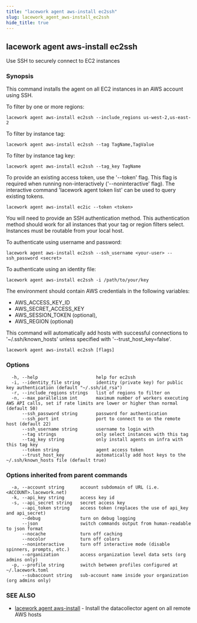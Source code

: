 ```yaml
---
title: "lacework agent aws-install ec2ssh"
slug: lacework_agent_aws-install_ec2ssh
hide_title: true
---
```


## lacework agent aws-install ec2ssh

Use SSH to securely connect to EC2 instances

### Synopsis

This command installs the agent on all EC2 instances in an AWS account
using SSH.

To filter by one or more regions:

    lacework agent aws-install ec2ssh --include_regions us-west-2,us-east-2

To filter by instance tag:

    lacework agent aws-install ec2ssh --tag TagName,TagValue

To filter by instance tag key:

    lacework agent aws-install ec2ssh --tag_key TagName

To provide an existing access token, use the '--token' flag. This flag is required
when running non-interactively ('--noninteractive' flag). The interactive command
'lacework agent token list' can be used to query existing tokens.

    lacework agent aws-install ec2ic --token <token>

You will need to provide an SSH authentication method. This authentication method
should work for all instances that your tag or region filters select. Instances must
be routable from your local host.

To authenticate using username and password:

    lacework agent aws-install ec2ssh --ssh_username <your-user> --ssh_password <secret>

To authenticate using an identity file:

    lacework agent aws-install ec2ssh -i /path/to/your/key

The environment should contain AWS credentials in the following variables:
- AWS_ACCESS_KEY_ID
- AWS_SECRET_ACCESS_KEY
- AWS_SESSION_TOKEN (optional),
- AWS_REGION (optional)

This command will automatically add hosts with successful connections to
'~/.ssh/known_hosts' unless specified with '--trust_host_key=false'.

```
lacework agent aws-install ec2ssh [flags]
```

### Options

```
  -h, --help                      help for ec2ssh
  -i, --identity_file string      identity (private key) for public key authentication (default "~/.ssh/id_rsa")
  -r, --include_regions strings   list of regions to filter on
  -n, --max_parallelism int       maximum number of workers executing AWS API calls, set if rate limits are lower or higher than normal (default 50)
      --ssh_password string       password for authentication
      --ssh_port int              port to connect to on the remote host (default 22)
      --ssh_username string       username to login with
      --tag strings               only select instances with this tag
      --tag_key string            only install agents on infra with this tag key
      --token string              agent access token
      --trust_host_key            automatically add host keys to the ~/.ssh/known_hosts file (default true)
```

### Options inherited from parent commands

```
  -a, --account string      account subdomain of URL (i.e. <ACCOUNT>.lacework.net)
  -k, --api_key string      access key id
  -s, --api_secret string   secret access key
      --api_token string    access token (replaces the use of api_key and api_secret)
      --debug               turn on debug logging
      --json                switch commands output from human-readable to json format
      --nocache             turn off caching
      --nocolor             turn off colors
      --noninteractive      turn off interactive mode (disable spinners, prompts, etc.)
      --organization        access organization level data sets (org admins only)
  -p, --profile string      switch between profiles configured at ~/.lacework.toml
      --subaccount string   sub-account name inside your organization (org admins only)
```

### SEE ALSO

* [lacework agent aws-install](lacework_agent_aws-install.md)	 - Install the datacollector agent on all remote AWS hosts

